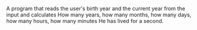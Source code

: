 A program that reads the user's birth year and the current year from the input and calculates
How many years, how many months, how many days, how many hours, how many minutes
He has lived for a second.
